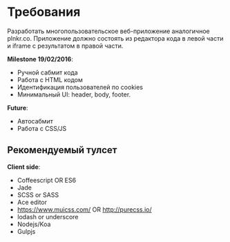 # Требования
Разработать многопользовательское веб-приложение аналогичное plnkr.co.
Приложение должно состоять из редактора кода в левой части и iframe
с результатом в правой части.

**Milestone 19/02/2016**:
* Ручной сабмит кода
* Работа с HTML кодом
* Идентификация пользователей по cookies
* Минимальный UI: header, body, footer.

**Future**:
* Автосабмит
* Работа с CSS/JS

## Рекомендуемый тулсет
**Client side**:
* Coffeescript OR ES6
* Jade
* SCSS or SASS
* Ace editor
* https://www.muicss.com/ OR http://purecss.io/
* lodash or underscore
* Nodejs/Koa
* Gulpjs
